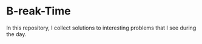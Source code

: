 # B-reak-Time
In this repository, I collect solutions to interesting problems that I see during the day.
